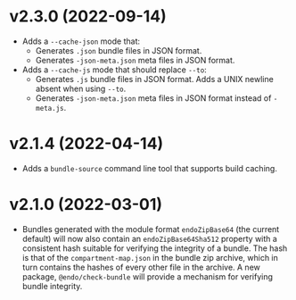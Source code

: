 # v2.3.0 (2022-09-14)

- Adds a `--cache-json` mode that:
  - Generates `.json` bundle files in JSON format.
  - Generates `-json-meta.json` meta files in JSON format.
- Adds a `--cache-js` mode that should replace `--to`:
  - Generates `.js` bundle files in JSON format.
    Adds a UNIX newline absent when using `--to`.
  - Generates `-json-meta.json` meta files in JSON format instead of
    `-meta.js`.

# v2.1.4 (2022-04-14)

- Adds a `bundle-source` command line tool that supports build caching.

# v2.1.0 (2022-03-01)

- Bundles generated with the module format `endoZipBase64` (the current
  default) will now also contain an `endoZipBase64Sha512` property with a
  consistent hash suitable for verifying the integrity of a bundle.
  The hash is that of the `compartment-map.json` in the bundle zip archive,
  which in turn contains the hashes of every other file in the archive.
  A new package, `@endo/check-bundle` will provide a mechanism for
  verifying bundle integrity.
